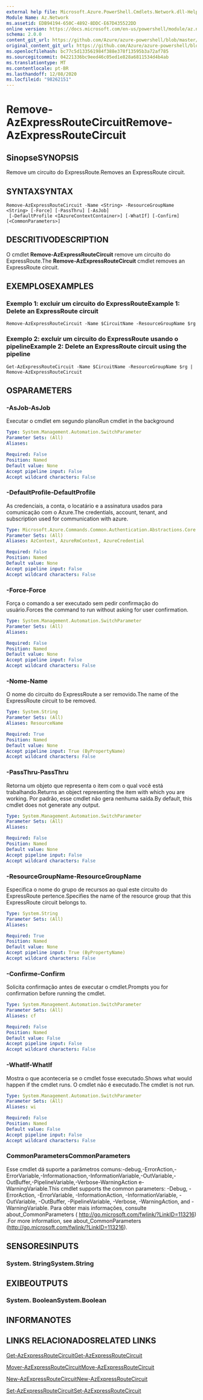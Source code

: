 ```yaml
---
external help file: Microsoft.Azure.PowerShell.Cmdlets.Network.dll-Help.xml
Module Name: Az.Network
ms.assetid: EDB94194-650C-4892-8DDC-E67D435522DD
online version: https://docs.microsoft.com/en-us/powershell/module/az.network/remove-azexpressroutecircuit
schema: 2.0.0
content_git_url: https://github.com/Azure/azure-powershell/blob/master/src/Network/Network/help/Remove-AzExpressRouteCircuit.md
original_content_git_url: https://github.com/Azure/azure-powershell/blob/master/src/Network/Network/help/Remove-AzExpressRouteCircuit.md
ms.openlocfilehash: bc77c5d133561984f388e378f13595b3a72af785
ms.sourcegitcommit: 04221336bc9eed46c05ed1e828a6811534d4b4ab
ms.translationtype: MT
ms.contentlocale: pt-BR
ms.lasthandoff: 12/08/2020
ms.locfileid: "98262151"
---
```

# <span data-ttu-id="98d85-101">Remove-AzExpressRouteCircuit</span><span class="sxs-lookup"><span data-stu-id="98d85-101">Remove-AzExpressRouteCircuit</span></span>

## <span data-ttu-id="98d85-102">Sinopse</span><span class="sxs-lookup"><span data-stu-id="98d85-102">SYNOPSIS</span></span>
<span data-ttu-id="98d85-103">Remove um circuito do ExpressRoute.</span><span class="sxs-lookup"><span data-stu-id="98d85-103">Removes an ExpressRoute circuit.</span></span>

## <span data-ttu-id="98d85-104">SYNTAX</span><span class="sxs-lookup"><span data-stu-id="98d85-104">SYNTAX</span></span>

```
Remove-AzExpressRouteCircuit -Name <String> -ResourceGroupName <String> [-Force] [-PassThru] [-AsJob]
 [-DefaultProfile <IAzureContextContainer>] [-WhatIf] [-Confirm] [<CommonParameters>]
```

## <span data-ttu-id="98d85-105">DESCRITIVO</span><span class="sxs-lookup"><span data-stu-id="98d85-105">DESCRIPTION</span></span>
<span data-ttu-id="98d85-106">O cmdlet **Remove-AzExpressRouteCircuit** remove um circuito do ExpressRoute.</span><span class="sxs-lookup"><span data-stu-id="98d85-106">The **Remove-AzExpressRouteCircuit** cmdlet removes an ExpressRoute circuit.</span></span>

## <span data-ttu-id="98d85-107">EXEMPLOS</span><span class="sxs-lookup"><span data-stu-id="98d85-107">EXAMPLES</span></span>

### <span data-ttu-id="98d85-108">Exemplo 1: excluir um circuito do ExpressRoute</span><span class="sxs-lookup"><span data-stu-id="98d85-108">Example 1: Delete an ExpressRoute circuit</span></span>
```
Remove-AzExpressRouteCircuit -Name $CircuitName -ResourceGroupName $rg
```

### <span data-ttu-id="98d85-109">Exemplo 2: excluir um circuito do ExpressRoute usando o pipeline</span><span class="sxs-lookup"><span data-stu-id="98d85-109">Example 2: Delete an ExpressRoute circuit using the pipeline</span></span>
```
Get-AzExpressRouteCircuit -Name $CircuitName -ResourceGroupName $rg | Remove-AzExpressRouteCircuit
```

## <span data-ttu-id="98d85-110">OS</span><span class="sxs-lookup"><span data-stu-id="98d85-110">PARAMETERS</span></span>

### <span data-ttu-id="98d85-111">-AsJob</span><span class="sxs-lookup"><span data-stu-id="98d85-111">-AsJob</span></span>
<span data-ttu-id="98d85-112">Executar o cmdlet em segundo plano</span><span class="sxs-lookup"><span data-stu-id="98d85-112">Run cmdlet in the background</span></span>

```yaml
Type: System.Management.Automation.SwitchParameter
Parameter Sets: (All)
Aliases:

Required: False
Position: Named
Default value: None
Accept pipeline input: False
Accept wildcard characters: False
```

### <span data-ttu-id="98d85-113">-DefaultProfile</span><span class="sxs-lookup"><span data-stu-id="98d85-113">-DefaultProfile</span></span>
<span data-ttu-id="98d85-114">As credenciais, a conta, o locatário e a assinatura usados para comunicação com o Azure.</span><span class="sxs-lookup"><span data-stu-id="98d85-114">The credentials, account, tenant, and subscription used for communication with azure.</span></span>

```yaml
Type: Microsoft.Azure.Commands.Common.Authentication.Abstractions.Core.IAzureContextContainer
Parameter Sets: (All)
Aliases: AzContext, AzureRmContext, AzureCredential

Required: False
Position: Named
Default value: None
Accept pipeline input: False
Accept wildcard characters: False
```

### <span data-ttu-id="98d85-115">-Force</span><span class="sxs-lookup"><span data-stu-id="98d85-115">-Force</span></span>
<span data-ttu-id="98d85-116">Força o comando a ser executado sem pedir confirmação do usuário.</span><span class="sxs-lookup"><span data-stu-id="98d85-116">Forces the command to run without asking for user confirmation.</span></span>

```yaml
Type: System.Management.Automation.SwitchParameter
Parameter Sets: (All)
Aliases:

Required: False
Position: Named
Default value: None
Accept pipeline input: False
Accept wildcard characters: False
```

### <span data-ttu-id="98d85-117">-Nome</span><span class="sxs-lookup"><span data-stu-id="98d85-117">-Name</span></span>
<span data-ttu-id="98d85-118">O nome do circuito do ExpressRoute a ser removido.</span><span class="sxs-lookup"><span data-stu-id="98d85-118">The name of the ExpressRoute circuit to be removed.</span></span>

```yaml
Type: System.String
Parameter Sets: (All)
Aliases: ResourceName

Required: True
Position: Named
Default value: None
Accept pipeline input: True (ByPropertyName)
Accept wildcard characters: False
```

### <span data-ttu-id="98d85-119">-PassThru</span><span class="sxs-lookup"><span data-stu-id="98d85-119">-PassThru</span></span>
<span data-ttu-id="98d85-120">Retorna um objeto que representa o item com o qual você está trabalhando.</span><span class="sxs-lookup"><span data-stu-id="98d85-120">Returns an object representing the item with which you are working.</span></span> <span data-ttu-id="98d85-121">Por padrão, esse cmdlet não gera nenhuma saída.</span><span class="sxs-lookup"><span data-stu-id="98d85-121">By default, this cmdlet does not generate any output.</span></span>

```yaml
Type: System.Management.Automation.SwitchParameter
Parameter Sets: (All)
Aliases:

Required: False
Position: Named
Default value: None
Accept pipeline input: False
Accept wildcard characters: False
```

### <span data-ttu-id="98d85-122">-ResourceGroupName</span><span class="sxs-lookup"><span data-stu-id="98d85-122">-ResourceGroupName</span></span>
<span data-ttu-id="98d85-123">Especifica o nome do grupo de recursos ao qual este circuito do ExpressRoute pertence.</span><span class="sxs-lookup"><span data-stu-id="98d85-123">Specifies the name of the resource group that this ExpressRoute circuit belongs to.</span></span>

```yaml
Type: System.String
Parameter Sets: (All)
Aliases:

Required: True
Position: Named
Default value: None
Accept pipeline input: True (ByPropertyName)
Accept wildcard characters: False
```

### <span data-ttu-id="98d85-124">-Confirme</span><span class="sxs-lookup"><span data-stu-id="98d85-124">-Confirm</span></span>
<span data-ttu-id="98d85-125">Solicita confirmação antes de executar o cmdlet.</span><span class="sxs-lookup"><span data-stu-id="98d85-125">Prompts you for confirmation before running the cmdlet.</span></span>

```yaml
Type: System.Management.Automation.SwitchParameter
Parameter Sets: (All)
Aliases: cf

Required: False
Position: Named
Default value: False
Accept pipeline input: False
Accept wildcard characters: False
```

### <span data-ttu-id="98d85-126">-WhatIf</span><span class="sxs-lookup"><span data-stu-id="98d85-126">-WhatIf</span></span>
<span data-ttu-id="98d85-127">Mostra o que aconteceria se o cmdlet fosse executado.</span><span class="sxs-lookup"><span data-stu-id="98d85-127">Shows what would happen if the cmdlet runs.</span></span>
<span data-ttu-id="98d85-128">O cmdlet não é executado.</span><span class="sxs-lookup"><span data-stu-id="98d85-128">The cmdlet is not run.</span></span>

```yaml
Type: System.Management.Automation.SwitchParameter
Parameter Sets: (All)
Aliases: wi

Required: False
Position: Named
Default value: False
Accept pipeline input: False
Accept wildcard characters: False
```

### <span data-ttu-id="98d85-129">CommonParameters</span><span class="sxs-lookup"><span data-stu-id="98d85-129">CommonParameters</span></span>
<span data-ttu-id="98d85-130">Esse cmdlet dá suporte a parâmetros comuns:-debug,-ErrorAction,-ErrorVariable,-Informationaction,-InformationVariable,-OutVariable,-OutBuffer,-PipelineVariable,-Verbose-WarningAction e-WarningVariable.</span><span class="sxs-lookup"><span data-stu-id="98d85-130">This cmdlet supports the common parameters: -Debug, -ErrorAction, -ErrorVariable, -InformationAction, -InformationVariable, -OutVariable, -OutBuffer, -PipelineVariable, -Verbose, -WarningAction, and -WarningVariable.</span></span> <span data-ttu-id="98d85-131">Para obter mais informações, consulte about_CommonParameters ( http://go.microsoft.com/fwlink/?LinkID=113216) .</span><span class="sxs-lookup"><span data-stu-id="98d85-131">For more information, see about_CommonParameters (http://go.microsoft.com/fwlink/?LinkID=113216).</span></span>

## <span data-ttu-id="98d85-132">SENSORES</span><span class="sxs-lookup"><span data-stu-id="98d85-132">INPUTS</span></span>

### <span data-ttu-id="98d85-133">System. String</span><span class="sxs-lookup"><span data-stu-id="98d85-133">System.String</span></span>

## <span data-ttu-id="98d85-134">EXIBE</span><span class="sxs-lookup"><span data-stu-id="98d85-134">OUTPUTS</span></span>

### <span data-ttu-id="98d85-135">System. Boolean</span><span class="sxs-lookup"><span data-stu-id="98d85-135">System.Boolean</span></span>

## <span data-ttu-id="98d85-136">INFORMA</span><span class="sxs-lookup"><span data-stu-id="98d85-136">NOTES</span></span>

## <span data-ttu-id="98d85-137">LINKS RELACIONADOS</span><span class="sxs-lookup"><span data-stu-id="98d85-137">RELATED LINKS</span></span>

[<span data-ttu-id="98d85-138">Get-AzExpressRouteCircuit</span><span class="sxs-lookup"><span data-stu-id="98d85-138">Get-AzExpressRouteCircuit</span></span>](Get-AzExpressRouteCircuit.md)

[<span data-ttu-id="98d85-139">Mover-AzExpressRouteCircuit</span><span class="sxs-lookup"><span data-stu-id="98d85-139">Move-AzExpressRouteCircuit</span></span>](Move-AzExpressRouteCircuit.md)

[<span data-ttu-id="98d85-140">New-AzExpressRouteCircuit</span><span class="sxs-lookup"><span data-stu-id="98d85-140">New-AzExpressRouteCircuit</span></span>](New-AzExpressRouteCircuit.md)

[<span data-ttu-id="98d85-141">Set-AzExpressRouteCircuit</span><span class="sxs-lookup"><span data-stu-id="98d85-141">Set-AzExpressRouteCircuit</span></span>](Set-AzExpressRouteCircuit.md)
